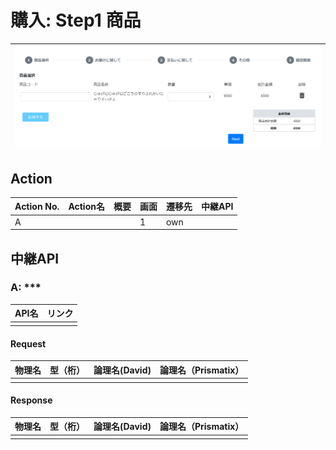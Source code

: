 # 購入: Step1 商品
|![画面](../../../images/purchase_1_products.png)|  
|:-:|

## Action

| Action No. | Action名 | 概要 | 画面 | 遷移先 | 中継API | 
| --- | --- | --- | --- | --- | --- |
| A | | | 1 | own | |

## 中継API
### A: ***

| API名 | リンク |
| --- | --- |
| | |

#### Request

| 物理名 | 型（桁） | 論理名(David) | 論理名（Prismatix） |
| --- | --- | --- | --- |
| | | | |

#### Response

| 物理名 | 型（桁） | 論理名(David) | 論理名（Prismatix） |
| --- | --- | --- | --- |
| | | | |
